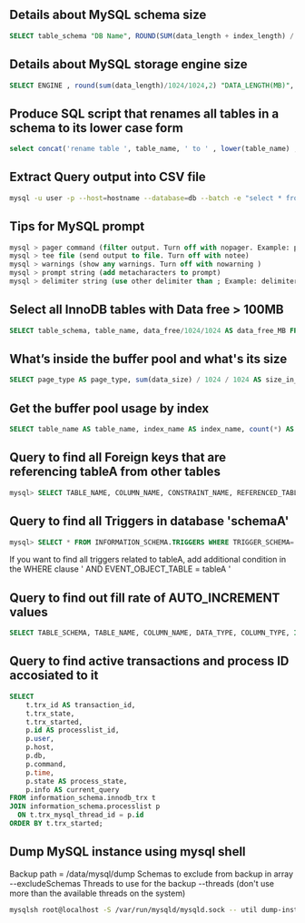 ## Details about MySQL schema size
```SQL
SELECT table_schema "DB Name", ROUND(SUM(data_length + index_length) / 1024 / 1024, 1) "DB Size in MB" FROM information_schema.tables GROUP BY table_schema;
```

## Details about MySQL storage engine size
```SQL
SELECT ENGINE , round(sum(data_length)/1024/1024,2) "DATA_LENGTH(MB)", round(sum(index_length)/1024/1024,2) "INDEX_LENGTH(MB)", round(sum( data_length + index_length )/1024/1024,2) "TOTAL(MB)" FROM information_schema.TABLES GROUP BY ENGINE ;
```

## Produce SQL script that renames all tables in a schema to its lower case form
```SQL
select concat('rename table ', table_name, ' to ' , lower(table_name) , ';') from information_schema.tables where table_schema = 'your_schema_name';
```

## Extract Query output into CSV file
```bash
mysql -u user -p --host=hostname --database=db --batch -e "select * from yourtable" | sed 's/\t/","/g;s/^/"/;s/$/"/;s/\n//g' > yourlocalfilename
```

## Tips for MySQL prompt
```SQL
mysql > pager command (filter output. Turn off with nopager. Example: pager grep -i 'sleep')
mysql > tee file (send output to file. Turn off with notee)
mysql > warnings (show any warnings. Turn off with nowarning )
mysql > prompt string (add metacharacters to prompt)
mysql > delimiter string (use other delimiter than ; Example: delimiter //)
```

## Select all InnoDB tables with Data free > 100MB
```SQL
SELECT table_schema, table_name, data_free/1024/1024 AS data_free_MB FROM information_schema.tables WHERE engine LIKE 'InnoDB' AND data_free > 100*1024*1024;
```

## What’s inside the buffer pool and what's its size
```SQL
SELECT page_type AS page_type, sum(data_size) / 1024 / 1024 AS size_in_mb FROM information_schema.innodb_buffer_page GROUP BY page_type ORDER BY size_in_mb DESC;
```

## Get the buffer pool usage by index
```SQL
SELECT table_name AS table_name, index_name AS index_name, count(*) AS page_count, sum(data_size) / 1024 / 1024 AS size_in_mb FROM information_schema.innodb_buffer_page GROUP BY table_name, index_name ORDER BY size_in_mb DESC;
```

## Query to find all Foreign keys that are referencing tableA from other tables
```SQL
mysql> SELECT TABLE_NAME, COLUMN_NAME, CONSTRAINT_NAME, REFERENCED_TABLE_NAME, REFERENCED_COLUMN_NAME FROM INFORMATION_SCHEMA.KEY_COLUMN_USAGE WHERE REFERENCED_TABLE_NAME = 'tableA';
```

## Query to find all Triggers in database 'schemaA'
```SQL
mysql> SELECT * FROM INFORMATION_SCHEMA.TRIGGERS WHERE TRIGGER_SCHEMA='schemaA'\G
```
 If you want to find all triggers related to tableA, add additional condition in the WHERE clause ' AND EVENT_OBJECT_TABLE = tableA '

## Query to find out fill rate of AUTO_INCREMENT values
```SQL
SELECT TABLE_SCHEMA, TABLE_NAME, COLUMN_NAME, DATA_TYPE, COLUMN_TYPE, IF(LOCATE('unsigned', COLUMN_TYPE) > 0, 1, 0) AS IS_UNSIGNED, (CASE DATA_TYPE WHEN 'tinyint' THEN IF(LOCATE('unsigned', COLUMN_TYPE) > 0, 255, 127) WHEN 'smallint' THEN IF(LOCATE('unsigned', COLUMN_TYPE) > 0, 65535, 32767) WHEN 'mediumint' THEN IF(LOCATE('unsigned', COLUMN_TYPE) > 0, 16777215, 8388607) WHEN 'int' THEN IF(LOCATE('unsigned', COLUMN_TYPE) > 0, 4294967295, 2147483647) WHEN 'bigint' THEN IF(LOCATE('unsigned', COLUMN_TYPE) > 0, 18446744073709551615, 9223372036854775807) END) AS MAX_VALUE,AUTO_INCREMENT,ROUND(AUTO_INCREMENT / (CASE DATA_TYPE WHEN 'tinyint' THEN IF(LOCATE('unsigned', COLUMN_TYPE) > 0, 255, 127) WHEN 'smallint' THEN IF(LOCATE('unsigned', COLUMN_TYPE) > 0, 65535, 32767) WHEN 'mediumint' THEN IF(LOCATE('unsigned', COLUMN_TYPE) > 0, 16777215, 8388607) WHEN 'int' THEN IF(LOCATE('unsigned', COLUMN_TYPE) > 0, 4294967295, 2147483647) WHEN 'bigint' THEN IF(LOCATE('unsigned', COLUMN_TYPE) > 0, 18446744073709551615, 9223372036854775807) END), 4) AS AUTO_INCREMENT_RATIO FROM INFORMATION_SCHEMA.COLUMNS INNER JOIN INFORMATION_SCHEMA.TABLES USING (TABLE_SCHEMA, TABLE_NAME) WHERE TABLE_SCHEMA NOT IN ('mysql', 'INFORMATION_SCHEMA', 'performance_schema', 'sys') AND EXTRA='auto_increment';
```

## Query to find active transactions and process ID accosiated to it
```SQL
SELECT 
    t.trx_id AS transaction_id,
    t.trx_state,
    t.trx_started,
    p.id AS processlist_id,
    p.user,
    p.host,
    p.db,
    p.command,
    p.time,
    p.state AS process_state,
    p.info AS current_query
FROM information_schema.innodb_trx t
JOIN information_schema.processlist p 
  ON t.trx_mysql_thread_id = p.id
ORDER BY t.trx_started;
```

## Dump MySQL instance using mysql shell
Backup path = /data/mysql/dump
Schemas to exclude from backup in array --excludeSchemas
Threads to use for the backup --threads (don't use more than the available threads on the system)
```bash
mysqlsh root@localhost -S /var/run/mysqld/mysqld.sock -- util dump-instance /data/mysql/dump --excludeSchemas=["mysql","information_schema","performance_schema","sys"]  --threads=8 --showProgress
```
